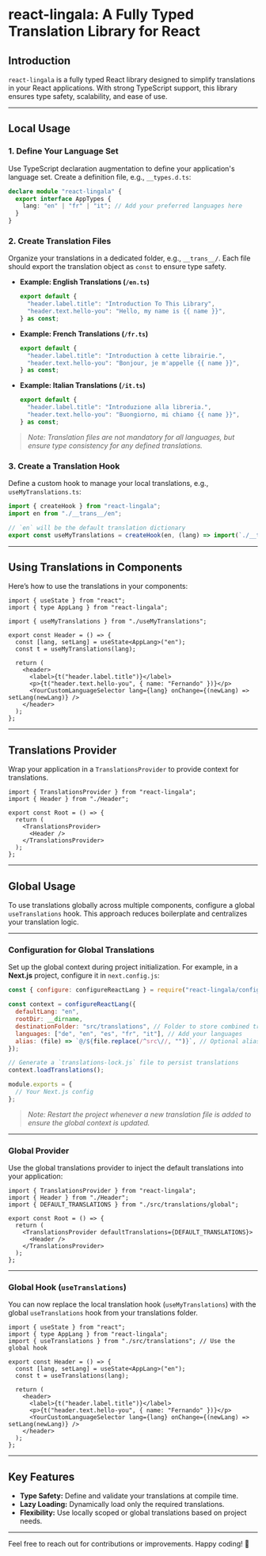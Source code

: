 
# **react-lingala: A Fully Typed Translation Library for React**

## **Introduction**

`react-lingala` is a fully typed React library designed to simplify translations in your React applications. With strong TypeScript support, this library ensures type safety, scalability, and ease of use.

---

## **Local Usage**

### **1. Define Your Language Set**

Use TypeScript declaration augmentation to define your application's language set. Create a definition file, e.g., `__types.d.ts`:

```ts
declare module "react-lingala" {
  export interface AppTypes {
    lang: "en" | "fr" | "it"; // Add your preferred languages here
  }
}
```

### **2. Create Translation Files**

Organize your translations in a dedicated folder, e.g., `__trans__/`. Each file should export the translation object as `const` to ensure type safety. 

- **Example: English Translations (`/en.ts`)**
  ```ts
  export default {
    "header.label.title": "Introduction To This Library",
    "header.text.hello-you": "Hello, my name is {{ name }}",
  } as const;
  ```

- **Example: French Translations (`/fr.ts`)**
  ```ts
  export default {
    "header.label.title": "Introduction à cette librairie.",
    "header.text.hello-you": "Bonjour, je m'appelle {{ name }}",
  } as const;
  ```

- **Example: Italian Translations (`/it.ts`)**
  ```ts
  export default {
    "header.label.title": "Introduzione alla libreria.",
    "header.text.hello-you": "Buongiorno, mi chiamo {{ name }}",
  } as const;
  ```

> _Note: Translation files are not mandatory for all languages, but ensure type consistency for any defined translations._

### **3. Create a Translation Hook**

Define a custom hook to manage your local translations, e.g., `useMyTranslations.ts`:

```ts
import { createHook } from "react-lingala";
import en from "./__trans__/en";

// `en` will be the default translation dictionary
export const useMyTranslations = createHook(en, (lang) => import(`./__trans__/${lang}`));
```

---

## **Using Translations in Components**

Here’s how to use the translations in your components:

```tsx
import { useState } from "react";
import { type AppLang } from "react-lingala";

import { useMyTranslations } from "./useMyTranslations";

export const Header = () => {
  const [lang, setLang] = useState<AppLang>("en");
  const t = useMyTranslations(lang);

  return (
    <header>
      <label>{t("header.label.title")}</label>
      <p>{t("header.text.hello-you", { name: "Fernando" })}</p>
      <YourCustomLanguageSelector lang={lang} onChange={(newLang) => setLang(newLang)} />
    </header>
  );
};
```

---

## **Translations Provider**

Wrap your application in a `TranslationsProvider` to provide context for translations.

```tsx
import { TranslationsProvider } from "react-lingala";
import { Header } from "./Header";

export const Root = () => {
  return (
    <TranslationsProvider>
      <Header />
    </TranslationsProvider>
  );
};
```

---

## **Global Usage**

To use translations globally across multiple components, configure a global `useTranslations` hook. This approach reduces boilerplate and centralizes your translation logic.

---

### **Configuration for Global Translations**

Set up the global context during project initialization. For example, in a **Next.js** project, configure it in `next.config.js`:

```js
const { configure: configureReactLang } = require("react-lingala/configure");

const context = configureReactLang({
  defaultLang: "en",
  rootDir: __dirname,
  destinationFolder: "src/translations", // Folder to store combined translations
  languages: ["de", "en", "es", "fr", "it"], // Add your languages
  alias: (file) => `@/${file.replace(/^src\//, "")}`, // Optional alias for imports
});

// Generate a `translations-lock.js` file to persist translations
context.loadTranslations();

module.exports = {
  // Your Next.js config
};
```

> _Note: Restart the project whenever a new translation file is added to ensure the global context is updated._

---

### **Global Provider**

Use the global translations provider to inject the default translations into your application:

```tsx
import { TranslationsProvider } from "react-lingala";
import { Header } from "./Header";
import { DEFAULT_TRANSLATIONS } from "./src/translations/global";

export const Root = () => {
  return (
    <TranslationsProvider defaultTranslations={DEFAULT_TRANSLATIONS}>
      <Header />
    </TranslationsProvider>
  );
};
```

---

### **Global Hook (`useTranslations`)**

You can now replace the local translation hook (`useMyTranslations`) with the global `useTranslations` hook from your translations folder.

```tsx
import { useState } from "react";
import { type AppLang } from "react-lingala";
import { useTranslations } from "./src/translations"; // Use the global hook

export const Header = () => {
  const [lang, setLang] = useState<AppLang>("en");
  const t = useTranslations(lang);

  return (
    <header>
      <label>{t("header.label.title")}</label>
      <p>{t("header.text.hello-you", { name: "Fernando" })}</p>
      <YourCustomLanguageSelector lang={lang} onChange={(newLang) => setLang(newLang)} />
    </header>
  );
};
```

---

## **Key Features**

- **Type Safety:** Define and validate your translations at compile time.
- **Lazy Loading:** Dynamically load only the required translations.
- **Flexibility:** Use locally scoped or global translations based on project needs.

---

Feel free to reach out for contributions or improvements. Happy coding! 🚀